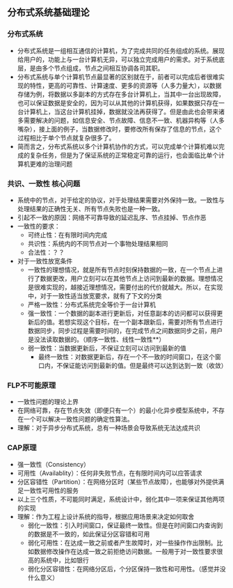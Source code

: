 ## 分布式系统基础理论

### 分布式系统
+ 分布式系统是一组相互通信的计算机，为了完成共同的任务组成的系统。展现给用户的，功能上与一台计算机无异，可以独立完成用户的需求。对于系统底层，是由多个节点组成，节点之间相互协调各司其职。
+ 分布式系统与单个计算机节点最显著的区别就在于，前者可以完成后者很难实现的特性，更高的可靠性、计算速度、更多的资源等（人多力量大），以数据存储为例，将数据以多副本的方式存在多台计算机上，当其中一台出现故障，也可以保证数据是安全的，因为可以从其他的计算机获得，如果数据只存在一台计算机上，当这台计算机挂掉，数据就没法再获得了。但是由此也会带来诸多需要解决的问题，如信息安全、节点故障、信息不一致、机器异构等（人多嘴杂），接上面的例子，当数据修改时，要修改所有保存了信息的节点，这个过程相比于单个节点就复杂很多了。
+ 简而言之，分布式系统以多个计算机协作的方式，可以完成单个计算机难以完成的复杂任务，但是为了保证系统的正常稳定可靠的运行，也会面临比单个计算机更难的治理问题

### 共识、一致性 核心问题
+ 系统中的节点，对于给定的协议，对于处理结果需要对外保持一致。一致性与处理结果的正确性无关、所有节点失败也是一种一致。
+ 引起不一致的原因：网络不可靠导致的延迟乱序、节点挂掉、节点作恶
+ 一致性的要求：
  + 可终止性：在有限时间内完成
  + 共识性：系统内的不同节点对一个事物处理结果相同
  + 合法性：？？
+ 对于一致性放宽条件
  + 一致性的理想情况，就是所有节点时刻保持数据的一致，在一个节点上进行了数据更改，用户立刻可以在其他节点上访问到最新的数据。理想情况是很难实现的，越接近理想情况，需要付出的代价就越大。所以，在实现中，对于一致性适当放宽要求，就有了下文的分类
  + 严格一致性：分布式系统完全等价于一台计算机
  + 强一致性：一个数据的副本进行更新后，对任意副本的访问都可以获得更新后的值。若想实现这个目标，在一个副本跟新后，需要对所有节点进行数据同步，同步过程是需要时间的，在完成节点之间数据同步之前，用户是没法读取数据的。（顺序一致性、线性一致性**）
  + 弱一致性：当数据更新后，不保证立刻可以访问到最新的值
    + 最终一致性：对数据更新后，存在一个不一致的时间窗口，在这个窗口内，不保证能访问到最新的值。但是最终可以达到达到一致（收敛）

### FLP不可能原理
+ 一致性问题的理论上界
+ 在网络可靠，存在节点失效（即便只有一个）的最小化异步模型系统中，不存在一个可以解决一致性问题的确定性算法。
+ 理解：对于异步分布式系统，总有一种场景会导致系统无法达成共识

### CAP原理
+ 强一致性（Consistency）
+ 可用性（Availablity）：任何非失败节点，在有限时间内可以应答请求
+ 分区容错性（Partition）：在网络分区时（某些节点故障），也能够对外提供满足一致性可用性的服务
+ 以上三个性质，不可能同时满足，系统设计中，弱化其中一项来保证其他两项的实现
+ 理解：作为工程上设计系统的指导，根据应用场景来决定如何取舍
  + 弱化一致性：引入时间窗口，保证最终一致性。但是在时间窗口内查询到的数据是不一致的，如此保证分区容错和可用
  + 弱化可用性：在达成一致之前或者产生故障时，对一些操作作出限制。比如数据修改操作在达成一致之前拒绝访问数据。一般用于对一致性要求很高的系统中，比如银行
  + 弱化分区容错性：在网络分区后，个分区保持一致性和可用性。（感觉并没什么意义）
